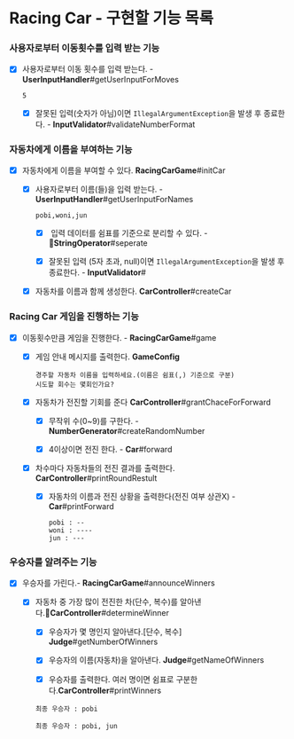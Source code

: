 # Racing Car - 구현할 기능 목록

### **사용자로부터 이동횟수를 입력 받는 기능**

- [x] 사용자로부터 이동 횟수를 입력 받는다. - **UserInputHandler**#getUserInputForMoves
  
  ```
  5
  ```
  - [x] 잘못된 입력(숫자가 아님)이면 `IllegalArgumentException`을 발생 후 종료한다. - **InputValidator**#validateNumberFormat

### **자동차에게 이름을 부여하는 기능**

- [x] 자동차에게 이름을 부여할 수 있다. **RacingCarGame**#initCar
  
  - [x] 사용자로부터 이름(들)을 입력 받는다. - **UserInputHandler**#getUserInputForNames
    
    ```
    pobi,woni,jun
    ```
    
    - [x]  입력 데이터를 쉼표를 기준으로 분리할 수 있다. - **StringOperator**#seperate
    
    - [x] 잘못된 입력 (5자 초과, null)이면 `IllegalArgumentException`을 발생 후 종료한다. - **InputValidator**#
  
  - [x] 자동차를 이름과 함께 생성한다. **CarController**#createCar

### **Racing Car 게임을 진행하는 기능**

- [x] 이동횟수만큼 게임을 진행한다. - **RacingCarGame**#game
  
  - [x] 게임 안내 메시지를 출력한다. **GameConfig**
    
    ```
    경주할 자동차 이름을 입력하세요.(이름은 쉼표(,) 기준으로 구분)
    시도할 회수는 몇회인가요?
    ```
  
  - [x] 자동차가 전진할 기회를 준다 **CarController**#grantChaceForForward
    
    - [x] 무작위 수(0~9)를 구한다. -**NumberGenerator**#createRandomNumber
    
    - [x] 4이상이면 전진 한다. - **Car**#forward 
  
  - [x] 차수마다 자동차들의 전진 결과를 출력한다. **CarController**#printRoundRestult
    
    - [x] 자동차의 이름과 전진 상황을 출력한다(전진 여부 상관X) - **Car**#printForward
      
      ```
      pobi : --
      woni : ----
      jun : ---
      ```

### **우승자를 알려주는 기능**

- [x] 우승자를 가린다.- **RacingCarGame**#announceWinners
  
  - [x] 자동차 중 가장 많이 전진한 차(단수, 복수)를 알아낸다.**CarController**#determineWinner
    
    - [x] 우승자가 몇 명인지 알아낸다.[단수, 복수] **Judge**#getNumberOfWinners
    
    - [x] 우승자의 이름(자동차)을 알아낸다. **Judge**#getNameOfWinners
    
    - [x] 우승자를 출력한다. 여러 명이면 쉼표로 구분한다.**CarController**#printWinners
    
    ```
    최종 우승자 : pobi
    ```
    
    ```
    최종 우승자 : pobi, jun
    ```
